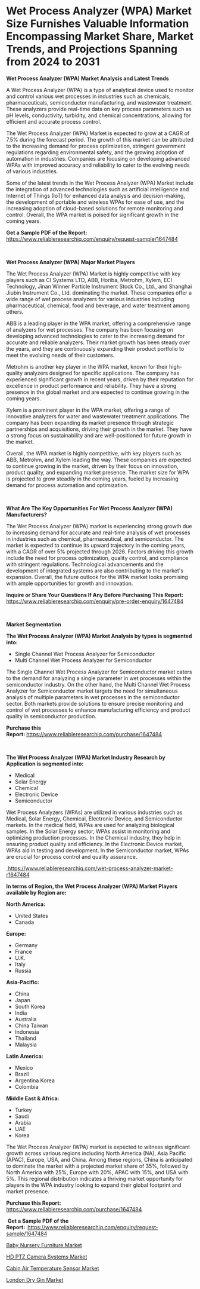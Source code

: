 <p><h1>Wet Process Analyzer (WPA) Market Size Furnishes Valuable Information Encompassing Market Share, Market Trends, and Projections Spanning from 2024 to 2031</h1></p><p><strong>Wet Process Analyzer (WPA) Market Analysis and Latest Trends</strong></p>
<p><p>A Wet Process Analyzer (WPA) is a type of analytical device used to monitor and control various wet processes in industries such as chemicals, pharmaceuticals, semiconductor manufacturing, and wastewater treatment. These analyzers provide real-time data on key process parameters such as pH levels, conductivity, turbidity, and chemical concentrations, allowing for efficient and accurate process control.</p><p>The Wet Process Analyzer (WPA) Market is expected to grow at a CAGR of 7.5% during the forecast period. The growth of this market can be attributed to the increasing demand for process optimization, stringent government regulations regarding environmental safety, and the growing adoption of automation in industries. Companies are focusing on developing advanced WPAs with improved accuracy and reliability to cater to the evolving needs of various industries.</p><p>Some of the latest trends in the Wet Process Analyzer (WPA) Market include the integration of advanced technologies such as artificial intelligence and Internet of Things (IoT) for enhanced data analysis and decision-making, the development of portable and wireless WPAs for ease of use, and the increasing adoption of cloud-based solutions for remote monitoring and control. Overall, the WPA market is poised for significant growth in the coming years.</p></p>
<p><strong>Get a Sample PDF of the Report:&nbsp;</strong> <a href="https://www.reliableresearchiq.com/enquiry/request-sample/1647484">https://www.reliableresearchiq.com/enquiry/request-sample/1647484</a></p>
<p>&nbsp;</p>
<p><strong>Wet Process Analyzer (WPA) Major Market Players</strong></p>
<p><p>The Wet Process Analyzer (WPA) Market is highly competitive with key players such as CI Systems LTD, ABB, Horiba, Metrohm, Xylem, ECI Technology, Jinan Winner Particle Instrument Stock Co., Ltd., and Shanghai Jiubin Instrument Co., Ltd. dominating the market. These companies offer a wide range of wet process analyzers for various industries including pharmaceutical, chemical, food and beverage, and water treatment among others.</p><p>ABB is a leading player in the WPA market, offering a comprehensive range of analyzers for wet processes. The company has been focusing on developing advanced technologies to cater to the increasing demand for accurate and reliable analyzers. Their market growth has been steady over the years, and they are continuously expanding their product portfolio to meet the evolving needs of their customers.</p><p>Metrohm is another key player in the WPA market, known for their high-quality analyzers designed for specific applications. The company has experienced significant growth in recent years, driven by their reputation for excellence in product performance and reliability. They have a strong presence in the global market and are expected to continue growing in the coming years.</p><p>Xylem is a prominent player in the WPA market, offering a range of innovative analyzers for water and wastewater treatment applications. The company has been expanding its market presence through strategic partnerships and acquisitions, driving their growth in the market. They have a strong focus on sustainability and are well-positioned for future growth in the market.</p><p>Overall, the WPA market is highly competitive, with key players such as ABB, Metrohm, and Xylem leading the way. These companies are expected to continue growing in the market, driven by their focus on innovation, product quality, and expanding market presence. The market size for WPA is projected to grow steadily in the coming years, fueled by increasing demand for process automation and optimization.</p></p>
<p>&nbsp;</p>
<p><strong>What Are The Key Opportunities For Wet Process Analyzer (WPA) Manufacturers?</strong></p>
<p><p>The Wet Process Analyzer (WPA) market is experiencing strong growth due to increasing demand for accurate and real-time analysis of wet processes in industries such as chemical, pharmaceutical, and semiconductor. The market is expected to continue its upward trajectory in the coming years, with a CAGR of over 5% projected through 2026. Factors driving this growth include the need for process optimization, quality control, and compliance with stringent regulations. Technological advancements and the development of integrated systems are also contributing to the market's expansion. Overall, the future outlook for the WPA market looks promising with ample opportunities for growth and innovation.</p></p>
<p><strong>Inquire or Share Your Questions If Any Before Purchasing This Report:</strong> <a href="https://www.reliableresearchiq.com/enquiry/pre-order-enquiry/1647484">https://www.reliableresearchiq.com/enquiry/pre-order-enquiry/1647484</a></p>
<p>&nbsp;</p>
<p><strong>Market Segmentation</strong></p>
<p><strong>The Wet Process Analyzer (WPA) Market Analysis by types is segmented into:</strong></p>
<p><ul><li>Single Channel Wet Process Analyzer for Semiconductor</li><li>Multi Channel Wet Process Analyzer for Semiconductor</li></ul></p>
<p><p>The Single Channel Wet Process Analyzer for Semiconductor market caters to the demand for analyzing a single parameter in wet processes within the semiconductor industry. On the other hand, the Multi Channel Wet Process Analyzer for Semiconductor market targets the need for simultaneous analysis of multiple parameters in wet processes in the semiconductor sector. Both markets provide solutions to ensure precise monitoring and control of wet processes to enhance manufacturing efficiency and product quality in semiconductor production.</p></p>
<p><strong>Purchase this Report:&nbsp;</strong><a href="https://www.reliableresearchiq.com/purchase/1647484">https://www.reliableresearchiq.com/purchase/1647484</a></p>
<p>&nbsp;</p>
<p><strong>The Wet Process Analyzer (WPA) Market Industry Research by Application is segmented into:</strong></p>
<p><ul><li>Medical</li><li>Solar Energy</li><li>Chemical</li><li>Electronic Device</li><li>Semiconductor</li></ul></p>
<p><p>Wet Process Analyzers (WPAs) are utilized in various industries such as Medical, Solar Energy, Chemical, Electronic Device, and Semiconductor markets. In the medical field, WPAs are used for analyzing biological samples. In the Solar Energy sector, WPAs assist in monitoring and optimizing production processes. In the Chemical industry, they help in ensuring product quality and efficiency. In the Electronic Device market, WPAs aid in testing and development. In the Semiconductor market, WPAs are crucial for process control and quality assurance.</p></p>
<p><a href="https://www.reliableresearchiq.com/wet-process-analyzer-market-r1647484">&nbsp;https://www.reliableresearchiq.com/wet-process-analyzer-market-r1647484</a></p>
<p><strong>In terms of Region, the Wet Process Analyzer (WPA) Market Players available by Region are:</strong></p>
<p>
    <p> <strong> North America: </strong>
        <ul>
            <li>United States</li>
            <li>Canada</li>
        </ul>
        </p> 
    <p> <strong> Europe: </strong>
        <ul>
            <li>Germany</li>
            <li>France</li>
            <li>U.K.</li>
            <li>Italy</li>
            <li>Russia</li>
        </ul>
        </p> 
    <p> <strong> Asia-Pacific: </strong>
        <ul>
            <li>China</li>
            <li>Japan</li>
            <li>South Korea</li>
            <li>India</li>
            <li>Australia</li>
            <li>China Taiwan</li>
            <li>Indonesia</li>
            <li>Thailand</li>
            <li>Malaysia</li>
        </ul>
        </p> 
    <p> <strong> Latin America: </strong>
        <ul>
            <li>Mexico</li>
            <li>Brazil</li>
            <li>Argentina Korea</li>
            <li>Colombia</li>
        </ul>
        </p> 
    <p> <strong> Middle East & Africa: </strong>
        <ul>
            <li>Turkey</li>
            <li>Saudi</li>
            <li>Arabia</li>
            <li>UAE</li>
            <li>Korea</li>
        </ul>
    </p>
    </p>
<p><p>The Wet Process Analyzer (WPA) market is expected to witness significant growth across various regions including North America (NA), Asia Pacific (APAC), Europe, USA, and China. Among these regions, China is anticipated to dominate the market with a projected market share of 35%, followed by North America with 25%, Europe with 20%, APAC with 15%, and USA with 5%. This regional distribution indicates a thriving market opportunity for players in the WPA industry looking to expand their global footprint and market presence.</p></p>
<p><strong>Purchase this Report: </strong><a href="https://www.reliableresearchiq.com/purchase/1647484">https://www.reliableresearchiq.com/purchase/1647484</a></p>
<p>&nbsp;<strong>Get a Sample PDF of the Report:&nbsp;&nbsp;</strong><a href="https://www.reliableresearchiq.com/enquiry/request-sample/1647484">https://www.reliableresearchiq.com/enquiry/request-sample/1647484</a></p>
<p><strong></strong></p>
<p><p><a href="https://github.com/traceygray97887/Market-Research-Report-List-1/blob/main/baby-nursery-furniture-market.md">Baby Nursery Furniture Market</a></p><p><a href="https://medium.com/@zandould67856/hd-ptz-camera-systems-market-size-share-analysis-growth-trends-forecasts-2024-2031-4922977416f9">HD PTZ Camera Systems Market</a></p><p><a href="https://medium.com/@sean.peake0978/cabin-air-temperature-sensor-market-outlook-complete-industry-analysis-2024-to-2031-63ff223be779">Cabin Air Temperature Sensor Market</a></p><p><a href="https://github.com/colme52/Market-Research-Report-List-1/blob/main/london-dry-gin-market.md">London Dry Gin Market</a></p></p>